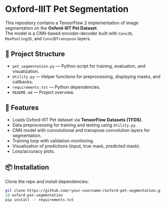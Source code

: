 # Oxford-IIIT Pet Segmentation

This repository contains a TensorFlow 2 implementation of image segmentation on the **Oxford-IIIT Pet Dataset**.  
The model is a CNN-based encoder-decoder built with `Conv2D`, `MaxPooling2D`, and `Conv2DTranspose` layers.

## 📂 Project Structure
- `pet_segmentation.py` — Python script for training, evaluation, and visualization.
- `Utility.py` — Helper functions for preprocessing, displaying masks, and callbacks.
- `requirements.txt` — Python dependencies.
- `README.md` — Project overview.

## 🚀 Features
- Loads Oxford-IIIT Pet dataset via **TensorFlow Datasets (TFDS)**.
- Data preprocessing for training and testing using `Utility.py`.
- CNN model with convolutional and transpose convolution layers for segmentation.
- Training loop with validation monitoring.
- Visualization of predictions (input, true mask, predicted mask).
- Loss/accuracy plots.

## 📦 Installation
Clone the repo and install dependencies:
```bash
git clone https://github.com/<your-username>/oxford-pet-segmentation.git
cd oxford-pet-segmentation
pip install -r requirements.txt

